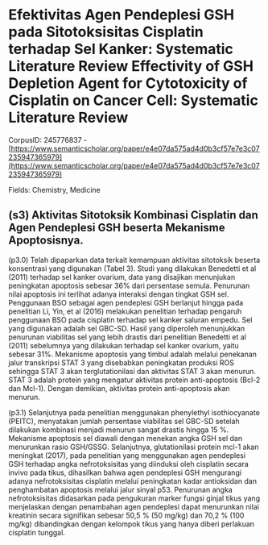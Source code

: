 # Efektivitas Agen Pendeplesi GSH pada Sitotoksisitas Cisplatin terhadap Sel Kanker: Systematic Literature Review Effectivity of GSH Depletion Agent for Cytotoxicity of Cisplatin on Cancer Cell: Systematic Literature Review

CorpusID: 245776837 - [https://www.semanticscholar.org/paper/e4e07da575ad4d0b3cf57e7e3c07235947365979](https://www.semanticscholar.org/paper/e4e07da575ad4d0b3cf57e7e3c07235947365979)

Fields: Chemistry, Medicine

## (s3) Aktivitas Sitotoksik Kombinasi Cisplatin dan Agen Pendeplesi GSH beserta Mekanisme Apoptosisnya.
(p3.0) Telah dipaparkan data terkait kemampuan aktivitas sitotoksik beserta konsentrasi yang digunakan (Tabel 3). Studi yang dilakukan Benedetti et al (2011) terhadap sel kanker ovarium, data yang disajikan menunjukan peningkatan apoptosis sebesar 36% dari persentase semula. Penurunan nilai apoptosis ini terlihat adanya interaksi dengan tingkat GSH sel. Penggunaan BSO sebagai agen pendeplesi GSH berlanjut hingga pada penelitian Li, Yin, et al (2016) melakukan penelitian terhadap pengaruh penggunaan BSO pada cisplatin terhadap sel kanker saluran empedu. Sel yang digunakan adalah sel GBC-SD. Hasil yang diperoleh menunjukkan penurunan viabilitas sel yang lebih drastis dari penelitian Benedetti et al (2011) sebelumnya yang dilakukan terhadap sel kanker ovarium, yaitu sebesar 31%. Mekanisme apoptosis yang timbul adalah melalui penekanan jalur transkripsi STAT 3 yang disebabkan peningkatan produksi ROS sehingga STAT 3 akan terglutationilasi dan aktivitas STAT 3 akan menurun. STAT 3 adalah protein yang mengatur aktivitas protein anti-apoptosis (Bcl-2 dan Mcl-1). Dengan demikian, aktivitas protein anti-apoptosis akan menurun.

(p3.1) Selanjutnya pada penelitian  menggunakan phenylethyl isothiocyanate (PEITC), menyatakan jumlah persentase viabilitas sel GBC-SD setelah dilakukan kombinasi menjadi menurun sangat drastis hingga 15 %. Mekanisme apoptosis sel diawali dengan menekan angka GSH sel dan menurunkan rasio GSH/GSSG. Selanjutnya, glutationilasi protein mcl-1 akan meningkat   (2017), pada penelitian yang menggunakan agen pendeplesi GSH terhadap angka nefrotoksisitas yang diinduksi oleh cisplatin secara invivo pada tikus, dihasilkan bahwa agen pendeplesi GSH mengurangi adanya nefrotoksisitas cisplatin melalui peningkatan kadar antioksidan dan penghambatan apoptosis melalui jalur sinyal p53. Penurunan angka nefrotoksisitas didasarkan pada pengukuran marker fungsi ginjal tikus yang menjelaskan dengan penambahan agen pendeplesi dapat menurunkan nilai kreatinin secara signifikan sebesar 50,5 % (50 mg/kg) dan 70,2 % (100 mg/kg) dibandingkan dengan kelompok tikus yang hanya diberi perlakuan cisplatin tunggal.
